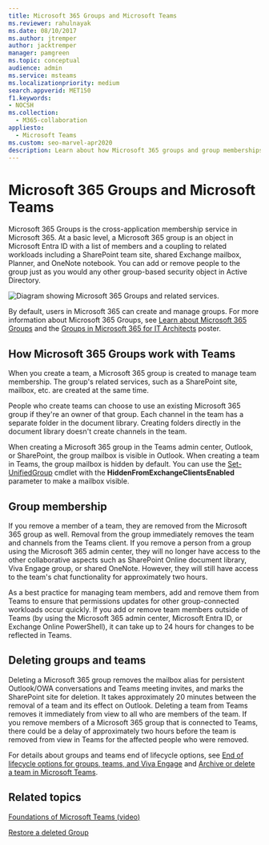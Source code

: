 ```yaml
---
title: Microsoft 365 Groups and Microsoft Teams
ms.reviewer: rahulnayak
ms.date: 08/10/2017
ms.author: jtremper
author: jacktremper
manager: pamgreen
ms.topic: conceptual
audience: admin
ms.service: msteams
ms.localizationpriority: medium
search.appverid: MET150
f1.keywords:
- NOCSH
ms.collection: 
  - M365-collaboration
appliesto: 
  - Microsoft Teams
ms.custom: seo-marvel-apr2020
description: Learn about how Microsoft 365 groups and group memberships work with Microsoft Teams.
---
```


# Microsoft 365 Groups and Microsoft Teams

Microsoft 365 Groups is the cross-application membership service in Microsoft 365. At a basic level, a Microsoft 365 group is an object in Microsoft Entra ID with a list of members and a coupling to related workloads including a SharePoint team site, shared Exchange mailbox, Planner, and OneNote notebook. You can add or remove people to the group just as you would any other group-based security object in Active Directory.

![Diagram showing Microsoft 365 Groups and related services.](/microsoft-365/media/microsoft-365-groups-hub-spoke.png?view=o365-worldwide)

By default, users in Microsoft 365 can create and manage groups. For more information about Microsoft 365 Groups, see [Learn about Microsoft 365 Groups](https://support.office.com/article/b565caa1-5c40-40ef-9915-60fdb2d97fa2) and the [Groups in Microsoft 365 for IT Architects](teams-architecture-solutions-posters.md#groups-in-microsoft-365) poster.

## How Microsoft 365 Groups work with Teams

When you create a team, a Microsoft 365 group is created to manage team membership. The group's related services, such as a SharePoint site, mailbox, etc. are created at the same time.

People who create teams can choose to use an existing Microsoft 365 group if they're an owner of that group. Each channel in the team has a separate folder in the document library. Creating folders directly in the document library doesn't create channels in the team.

When creating a Microsoft 365 group in the Teams admin center, Outlook, or SharePoint, the group mailbox is visible in Outlook. When creating a team in Teams, the group mailbox is hidden by default. You can use the [Set-UnifiedGroup](/powershell/module/exchange/users-and-groups/set-unifiedgroup) cmdlet with the **HiddenFromExchangeClientsEnabled** parameter to make a mailbox visible.

## Group membership

If you remove a member of a team, they are removed from the Microsoft 365 group as well. Removal from the group immediately removes the team and channels from the Teams client. If you remove a person from a group using the Microsoft 365 admin center, they will no longer have access to the other collaborative aspects such as SharePoint Online document library, Viva Engage group, or shared OneNote. However, they will still have access to the team's chat functionality for approximately two hours.

As a best practice for managing team members, add and remove them from Teams to ensure that permissions updates for other group-connected workloads occur quickly. If you add or remove team members outside of Teams (by using the Microsoft 365 admin center, Microsoft Entra ID, or Exchange Online PowerShell), it can take up to 24 hours for changes to be reflected in Teams.

## Deleting groups and teams

Deleting a Microsoft 365 group removes the mailbox alias for persistent Outlook/OWA conversations and Teams meeting invites, and marks the SharePoint site for deletion. It takes approximately 20 minutes between the removal of a team and its effect on Outlook. Deleting a team from Teams removes it immediately from view to all who are members of the team. If you remove members of a Microsoft 365 group that is connected to Teams, there could be a delay of approximately two hours before the team is removed from view in Teams for the affected people who were removed.

For details about groups and teams end of lifecycle options, see  [End of lifecycle options for groups, teams, and Viva Engage](/microsoft-365/solutions/end-life-cycle-groups-teams-sites-viva-engage) and [Archive or delete a team in Microsoft Teams](./archive-or-delete-a-team.md).

## Related topics

[Foundations of Microsoft Teams (video)](https://aka.ms/teams-foundations)

[Restore a deleted Group](/microsoft-365/admin/create-groups/restore-deleted-group)

